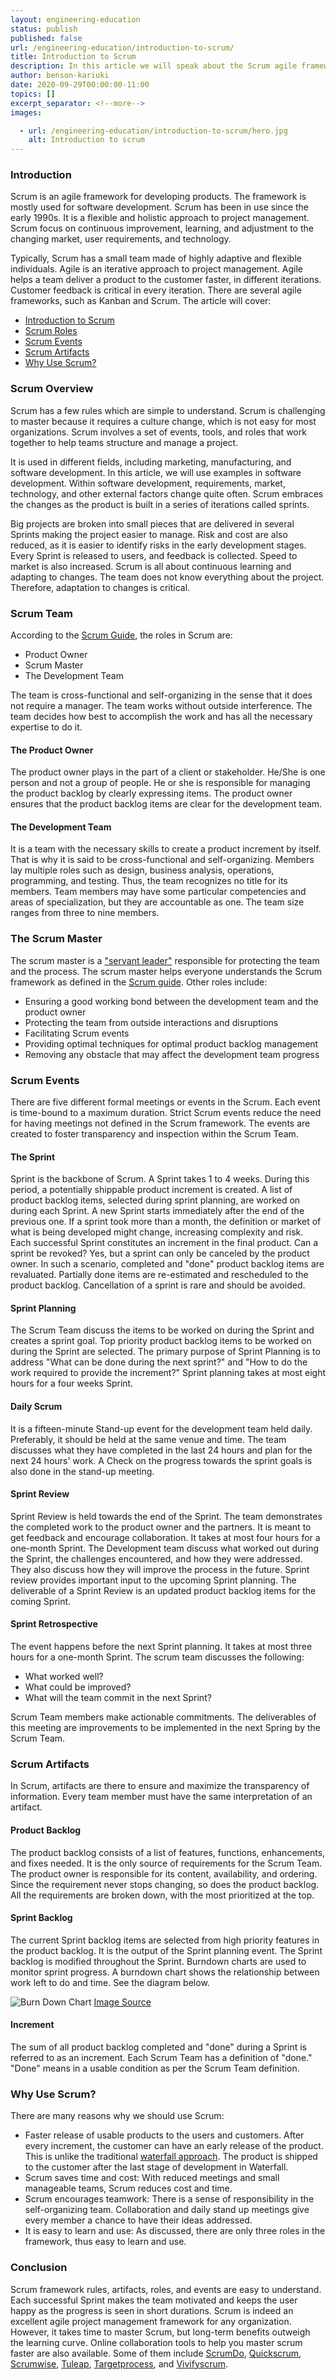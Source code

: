 ```yaml
---
layout: engineering-education
status: publish
published: false
url: /engineering-education/introduction-to-scrum/
title: Introduction to Scrum
description: In this article we will speak about the Scrum agile framework used for development purposes.
author: benson-kariuki
date: 2020-09-29T00:00:00-11:00
topics: []
excerpt_separator: <!--more-->
images:

  - url: /engineering-education/introduction-to-scrum/hero.jpg
    alt: Introduction to scrum
---
```

### Introduction
Scrum is an agile framework for developing products. The framework is mostly used for software development. Scrum has been in use since the early 1990s. It is a flexible and holistic approach to project management. Scrum focus on continuous improvement, learning, and adjustment to the changing market, user requirements, and technology.
<!--more-->

Typically, Scrum has a small team made of highly adaptive and flexible individuals. Agile is an iterative approach to project management. Agile helps a team deliver a product to the customer faster, in different iterations. Customer feedback is critical in every iteration. There are several agile frameworks, such as Kanban and Scrum. The article will cover:

- [Introduction to Scrum](#Scrum-Overview)
- [Scrum Roles](#Scrum-Team)
- [Scrum Events](#Scrum-Events)
- [Scrum Artifacts](#Scrum-Artifacts)
- [Why Use Scrum?](#Why-Use-Scrum?)

### Scrum Overview
Scrum has a few rules which are simple to understand. Scrum is challenging to master because it requires a culture change, which is not easy for most organizations. Scrum involves a set of events, tools, and roles that work together to help teams structure and manage a project.

It is used in different fields, including marketing, manufacturing, and software development. In this article, we will use examples in software development. Within software development, requirements, market, technology, and other external factors change quite often. Scrum embraces the changes as the product is built in a series of iterations called sprints.

Big projects are broken into small pieces that are delivered in several Sprints making the project easier to manage. Risk and cost are also reduced, as it is easier to identify risks in the early development stages. Every Sprint is released to users, and feedback is collected. Speed to market is also increased. Scrum is all about continuous learning and adapting to changes. The team does not know everything about the project. Therefore, adaptation to changes is critical.

### Scrum Team
According to the [Scrum Guide](https://www.scrumguides.org/scrum-guide.html#team), the roles in Scrum are:
- Product Owner
- Scrum Master
- The Development Team

The team is cross-functional and self-organizing in the sense that it does not require a manager. The team works without outside interference. The team decides how best to accomplish the work and has all the necessary expertise to do it.

#### The Product Owner
The product owner plays in the part of a client or stakeholder. He/She is one person and not a group of people. He or she is responsible for managing the product backlog by clearly expressing items. The product owner ensures that the product backlog items are clear for the development team.

#### The Development Team
It is a team with the necessary skills to create a product increment by itself. That is why it is said to be cross-functional and self-organizing. Members lay multiple roles such as design, business analysis, operations, programming, and testing. Thus, the team recognizes no title for its members. Team members may have some particular competencies and areas of specialization, but they are accountable as one. The team size ranges from three to nine members.

### The Scrum Master
The scrum master is a ["servant leader"](https://www.investopedia.com/terms/s/servant-leadership.asp) responsible for protecting the team and the process.  The scrum master helps everyone understands the Scrum framework as defined in the [Scrum guide](https://www.scrumguides.org/scrum-guide.html). Other roles include:

- Ensuring a good working bond between the development team and the product owner
- Protecting the team from outside interactions and disruptions
- Facilitating Scrum events
- Providing optimal techniques for optimal product backlog management
- Removing any obstacle that may affect the development team progress

### Scrum Events
There are five different formal meetings or events in the Scrum. Each event is time-bound to a maximum duration. Strict Scrum events reduce the need for having meetings not defined in the Scrum framework. The events are created to foster transparency and inspection within the Scrum Team.

#### The Sprint
Sprint is the backbone of Scrum. A Sprint takes 1 to 4 weeks. During this period, a potentially shippable product increment is created. A list of product backlog items, selected during sprint planning, are worked on during each Sprint. A new Sprint starts immediately after the end of the previous one. If a sprint took more than a month, the definition or market of what is being developed might change, increasing complexity and risk. Each successful Sprint constitutes an increment in the final product. Can a sprint be revoked? Yes, but a sprint can only be canceled by the product owner. In such a scenario, completed and "done" product backlog items are revaluated. Partially done items are re-estimated and rescheduled to the product backlog. Cancellation of a sprint is rare and should be avoided.

#### Sprint Planning
The Scrum Team discuss the items to be worked on during the Sprint and creates a sprint goal. Top priority product backlog items to be worked on during the Sprint are selected. The primary purpose of Sprint Planning is to address "What can be done during the next sprint?" and "How to do the work required to provide the increment?" Sprint planning takes at most eight hours for a four weeks Sprint.

#### Daily Scrum
It is a fifteen-minute Stand-up event for the development team held daily. Preferably, it should be held at the same venue and time. The team discusses what they have completed in the last 24 hours and plan for the next 24 hours' work. A Check on the progress towards the sprint goals is also done in the stand-up meeting.

#### Sprint Review
Sprint Review is held towards the end of the Sprint. The team demonstrates the completed work to the product owner and the partners. It is meant to get feedback and encourage collaboration. It takes at most four hours for a one-month Sprint. The Development team discuss what worked out during the Sprint, the challenges encountered, and how they were addressed. They also discuss how they will improve the process in the future. Sprint review provides important input to the upcoming Sprint planning. The deliverable of a Sprint Review is an updated product backlog items for the coming Sprint.

#### Sprint Retrospective
The event happens before the next Sprint planning. It takes at most three hours for a one-month Sprint. The scrum team discusses the following:

- What worked well?
- What could be improved?
- What will the team commit in the next Sprint?

Scrum Team members make actionable commitments. The deliverables of this meeting are improvements to be implemented in the next Spring by the Scrum Team.

### Scrum Artifacts
In Scrum, artifacts are there to ensure and maximize the transparency of information. Every team member must have the same interpretation of an artifact.

#### Product Backlog
The product backlog consists of a list of features, functions, enhancements, and fixes needed. It is the only source of requirements for the Scrum Team. The product owner is responsible for its content, availability, and ordering. Since the requirement never stops changing, so does the product backlog. All the requirements are broken down, with the most prioritized at the top.

#### Sprint Backlog
The current Sprint backlog items are selected from high priority features in the product backlog. It is the output of the Sprint planning event. The Sprint backlog is modified throughout the Sprint. Burndown charts are used to monitor sprint progress. A burndown chart shows the relationship between work left to do and time. See the diagram below.

![Burn Down Chart](/engineering-education/introduction-to-scrum/burndown-chart-example.jpg)
[Image Source](https://www.visual-paradigm.com/scrum/scrum-burndown-chart/)

#### Increment
The sum of all product backlog completed and "done" during a Sprint is referred to as an increment. Each Scrum Team has a definition of "done." "Done" means in a usable condition as per the Scrum Team definition.

### Why Use Scrum?
There are many reasons why we should use Scrum:

- Faster release of usable products to the users and customers. After every increment, the customer can have an early release of the product. This is unlike the traditional [waterfall approach](https://en.wikipedia.org/wiki/Waterfall_model). The product is shipped to the customer after the last stage of development in Waterfall.
- Scrum saves time and cost: With reduced meetings and small manageable teams, Scrum reduces cost and time.
- Scrum encourages teamwork: There is a sense of responsibility in the self-organizing team. Collaboration and daily stand up meetings give every member a chance to have their ideas addressed.
- It is easy to learn and use: As discussed, there are only three roles in the framework, thus easy to learn and use.

### Conclusion
Scrum framework rules, artifacts, roles, and events are easy to understand. Each successful Sprint makes the team motivated and keeps the user happy as the progress is seen in short durations. Scrum is indeed an excellent agile project management framework for any organization. However, it takes time to master Scrum, but long-term benefits outweigh the learning curve. Online collaboration tools to help you master scrum faster are also available. Some of them include [ScrumDo](https://www.scrumdo.com/), [Quickscrum](https://www.quickscrum.com/), [Scrumwise](https://www.scrumwise.com/), [Tuleap](https://www.tuleap.org/), [Targetprocess](https://www.targetprocess.com/), and [Vivifyscrum](https://www.vivifyscrum.com/).
